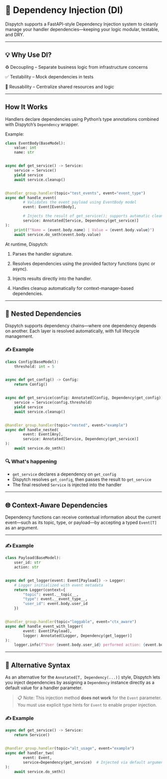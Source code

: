 # 🧪 Dependency Injection (DI)

Dispytch supports a FastAPI-style Dependency Injection system to cleanly manage your handler dependencies—keeping your
logic modular, testable, and DRY.

---

## 💡 Why Use DI?

♻️ Decoupling – Separate business logic from infrastructure concerns

✅ Testability – Mock dependencies in tests

🔄 Reusability – Centralize shared resources and logic

---

## How It Works

Handlers declare dependencies using Python’s type annotations combined with Dispytch’s `Dependency` wrapper.

Example:

```python
class EventBody(BaseModel):
    value: int
    name: str


async def get_service() -> Service:
    service = Service()
    yield service
    await service.cleanup()


@handler_group.handler(topic="test_events", event="event_type")
async def handle_event(
        # Validates the event payload using EventBody model
        event: Event[EventBody],

        # Injects the result of get_service(); supports automatic cleanup when using context managers
        service: Annotated[Service, Dependency(get_service)]
):
    print(f"Name = {event.body.name} | Value = {event.body.value}")
    await service.do_smth(event.body.value)
```

At runtime, Dispytch:

1. Parses the handler signature.

2. Resolves dependencies using the provided factory functions (sync or async).

3. Injects results directly into the handler.

4. Handles cleanup automatically for context-manager-based dependencies.

---

## 🧩 Nested Dependencies

Dispytch supports dependency chains—where one dependency depends on another. Each layer is resolved automatically, with
full lifecycle management.

### ✍️ Example

```python
class Config(BaseModel):
    threshold: int = 5


async def get_config() -> Config:
    return Config()


async def get_service(config: Annotated[Config, Dependency(get_config)]):
    service = Service(config.threshold)
    yield service
    await service.cleanup()


@handler_group.handler(topic="nested", event="example")
async def handle_nested(
        event: Event[Any],
        service: Annotated[Service, Dependency(get_service)]
):
    await service.do_smth()
```

### 🔍 What's happening

* `get_service` declares a dependency on `get_config`
* Dispytch resolves `get_config`, then passes the result to `get_service`
* The final resolved `Service` is injected into the handler

---

## 🌐 Context-Aware Dependencies

Dependency functions can receive contextual information about the current event—such as its topic, type, or payload—by
accepting a typed `Event[T]` as an argument.

---

### ✍️ Example

```python
class Payload(BaseModel):
    user_id: str
    action: str


async def get_logger(event: Event[Payload]) -> Logger:
    # Logger initialized with event metadata
    return Logger(context={
        "topic": event.__topic__,
        "type": event.__event_type__,
        "user_id": event.body.user_id
    })


@handler_group.handler(topic="loggable", event="ctx_aware")
async def handle_event_with_logger(
        event: Event[Payload],
        logger: Annotated[Logger, Dependency(get_logger)]
):
    logger.info(f"User {event.body.user_id} performed action: {event.body.action}")
```

---

## 🔁 Alternative Syntax

As an alternative for the `Annotated[T, Dependency(...)]` style, Dispytch lets you inject dependencies by assigning a
`Dependency` instance directly as a default value for a handler parameter.

> 📋 Note: This injection method **does not work** for the `Event` parameter. You must use explicit type hints for
`Event` to enable proper injection.

### ✍️ Example

```python
async def get_service() -> Service:
    return Service()


@handler_group.handler(topic="alt_usage", event="example")
async def handler_two(
        event: Event,
        service=Dependency(get_service)  # Injected via default argument
):
    await service.do_smth()
```
